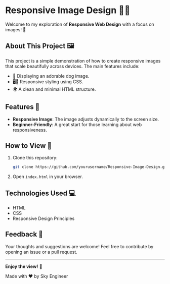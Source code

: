 # Responsive Image Design 📸🐶

Welcome to my exploration of **Responsive Web Design** with a focus on images! 🌟

## About This Project 🖼️
This project is a simple demonstration of how to create responsive images that scale beautifully across devices. The main features include:

- 🐾 Displaying an adorable dog image.
- 🖥️📱 Responsive styling using CSS.
- 🌍 A clean and minimal HTML structure.

## Features 🎉
- **Responsive Image**: The image adjusts dynamically to the screen size.
- **Beginner-Friendly**: A great start for those learning about web responsiveness.

## How to View 🔎
1. Clone this repository:
   ```bash
   git clone https://github.com/yourusername/Responsive-Image-Design.git
   ```
2. Open `index.html` in your browser.

## Technologies Used 💻
- HTML
- CSS
- Responsive Design Principles

## Feedback 📨
Your thoughts and suggestions are welcome! Feel free to contribute by opening an issue or a pull request.

---

**Enjoy the view!** 🌈

Made with ❤️ by Sky Engineer
